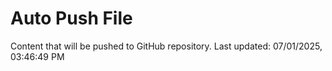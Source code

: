 # Auto Push File

Content that will be pushed to GitHub repository.
Last updated: 07/01/2025, 03:46:49 PM